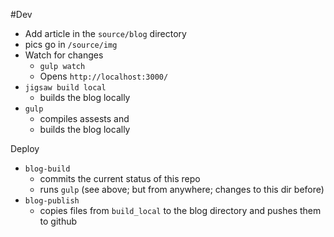 #Dev
- Add article in the `source/blog` directory
- pics go in `/source/img`
- Watch for changes
  - `gulp watch`
  - Opens `http://localhost:3000/`
- `jigsaw build local`
  - builds the blog locally
- `gulp`
  - compiles assests and
  - builds the blog locally

Deploy
- `blog-build`
  - commits the current status of this repo
  - runs `gulp` (see above; but from anywhere; changes to this dir before)
- `blog-publish`
  - copies files from `build_local` to the blog directory and pushes them to github
  